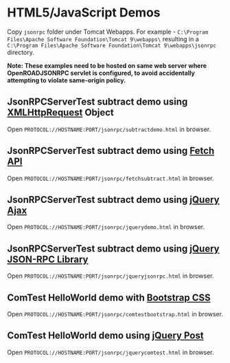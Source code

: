 # HTML5/JavaScript Demos

Copy `jsonrpc` folder under Tomcat Webapps. For example - `C:\Program Files\Apache Software Foundation\Tomcat 9\webapps\` resulting in a `C:\Program Files\Apache Software Foundation\Tomcat 9\webapps\jsonrpc` directory.

**Note: These examples need to be hosted on same web server where OpenROADJSONRPC servlet is configured, to avoid accidentally attempting to violate same-origin policy.**

## JsonRPCServerTest subtract demo using [XMLHttpRequest](https://developer.mozilla.org/en-US/docs/Web/API/XMLHttpRequest "XMLHttpRequest") Object

Open `PROTOCOL://HOSTNAME:PORT/jsonrpc/subtractdemo.html` in browser.

## JsonRPCServerTest subtract demo using [Fetch API](https://developer.mozilla.org/en-US/docs/Web/API/Fetch_API "Fetch API")

Open `PROTOCOL://HOSTNAME:PORT/jsonrpc/fetchsubtract.html` in browser.

## JsonRPCServerTest subtract demo using [jQuery Ajax](http://api.jquery.com/jquery.ajax/ "jQuery Ajax")

Open `PROTOCOL://HOSTNAME:PORT/jsonrpc/jquerydemo.html` in browser.

## JsonRPCServerTest subtract demo using [jQuery JSON-RPC Library](https://github.com/datagraph/jquery-jsonrpc "jQuery JSON-RPC Library")

Open `PROTOCOL://HOSTNAME:PORT/jsonrpc/jqueryjsonrpc.html` in browser.

## ComTest HelloWorld demo with [Bootstrap CSS](https://getbootstrap.com/docs/4.1/layout/overview/ "Bootstrap CSS")

Open `PROTOCOL://HOSTNAME:PORT/jsonrpc/comtestbootstrap.html` in browser.

## ComTest HelloWorld demo using [jQuery Post](https://api.jquery.com/jquery.post/ "jQuery Post")

Open `PROTOCOL://HOSTNAME:PORT/jsonrpc/jquerycomtest.html` in browser.
